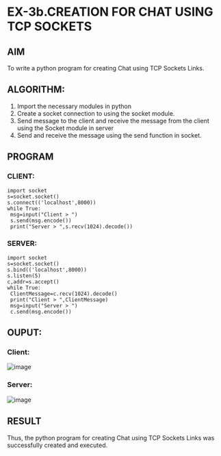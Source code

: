 # EX-3b.CREATION FOR CHAT USING TCP SOCKETS
## AIM
To write a python program for creating Chat using TCP Sockets Links.
## ALGORITHM:
1. Import the necessary modules in python
2. Create a socket connection to using the socket module.
3. Send message to the client and receive the message from the client using the Socket module in
 server
4. Send and receive the message using the send function in socket.
## PROGRAM
### CLIENT:
```
import socket
s=socket.socket()
s.connect(('localhost',8000))
while True:
 msg=input("Client > ")
 s.send(msg.encode())
 print("Server > ",s.recv(1024).decode())
```
### SERVER:
```
import socket
s=socket.socket()
s.bind(('localhost',8000))
s.listen(5)
c,addr=s.accept()
while True:
 ClientMessage=c.recv(1024).decode()
 print("Client > ",ClientMessage)
 msg=input("Server > ")
 c.send(msg.encode())
```
## OUPUT:
### Client:
![image](https://github.com/Kowsalyasathya/3b_CHAT_USING_TCP_SOCKETS/assets/118671457/987d52a8-5940-46a9-ba06-58652894fba7)
### Server:
![image](https://github.com/Kowsalyasathya/3b_CHAT_USING_TCP_SOCKETS/assets/118671457/a060289f-2a35-4899-b034-639fd1bf78ea)

## RESULT
Thus, the python program for creating Chat using TCP Sockets Links was successfully 
created and executed.
